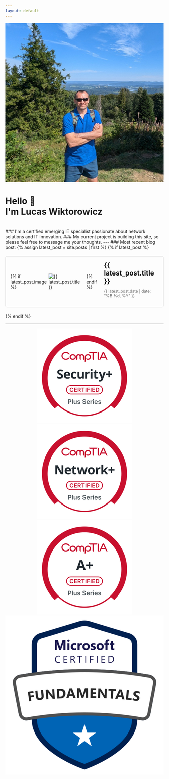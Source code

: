 ```yaml
---
layout: default
---
```

<div class="profile-container">
  <img src="/images/avatar/profile.jpeg" alt="Lucas Wiktorowicz" class="avatar">
  <div>
    <h1>Hello 👋 <br>I'm Lucas Wiktorowicz</h1>
  </div>
</div>
<br>
### I'm a certified emerging IT specialist passionate about network solutions and IT innovation.
### My current project is building this site, so please feel free to message me your thoughts.
---
<!-- Latest Blog Post Section -->
### Most recent blog post:
{% assign latest_post = site.posts | first %}
{% if latest_post %}
  <div style="margin: 20px 0; padding: 15px; border: 1px solid #ddd; border-radius: 5px;">
    <a href="{{ latest_post.url }}" style="text-decoration: none; color: inherit;">
      <div style="display: flex; align-items: center;">
        {% if latest_post.image %}
          <img src="{{ latest_post.image }}" alt="{{ latest_post.title }}" style="width: 120px; height: auto; object-fit: cover; margin-right: 20px;">
        {% endif %}
        <div>
          <h2 style="margin: 0;">{{ latest_post.title }}</h2>
          <p style="font-size: 0.9em; color: #666;">{{ latest_post.date | date: "%B %d, %Y" }}</p>
        </div>
      </div>
    </a>
  </div>
{% endif %}

---
<div align="center">
  <img src="./images/logos/Security+-svg.svg?sanitize=true" alt="Logo" class="logo">
  <img src="./images/logos/Network+-svg.svg?sanitize=true" alt="Logo" class="logo">
  <img src="./images/logos/A+-svg.svg?sanitize=true" alt="Logo" class="logo">
  <img src="./images/logos/microsoft-certified-fundamentals-badge.svg?sanitize=true" alt="Logo" class="logo">
</div>
